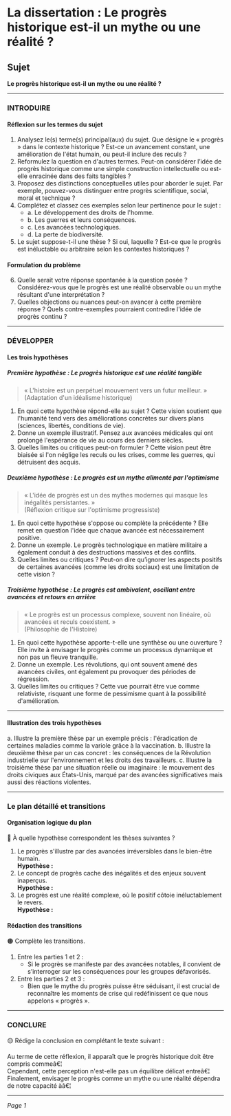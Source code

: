# La dissertation : Le progrès historique est-il un mythe ou une réalité ?

## Sujet
**Le progrès historique est-il un mythe ou une réalité ?**

---

### INTRODUIRE

#### Réflexion sur les termes du sujet

1. Analysez le(s) terme(s) principal(aux) du sujet. Que désigne le « progrès » dans le contexte historique ? Est-ce un avancement constant, une amélioration de l'état humain, ou peut-il inclure des reculs ?
2. Reformulez la question en d'autres termes. Peut-on considérer l’idée de progrès historique comme une simple construction intellectuelle ou est-elle enracinée dans des faits tangibles ?
3. Proposez des distinctions conceptuelles utiles pour aborder le sujet. Par exemple, pouvez-vous distinguer entre progrès scientifique, social, moral et technique ?
4. Complétez et classez ces exemples selon leur pertinence pour le sujet :
   - a. Le développement des droits de l'homme.
   - b. Les guerres et leurs conséquences.
   - c. Les avancées technologiques.
   - d. La perte de biodiversité.
5. Le sujet suppose-t-il une thèse ? Si oui, laquelle ? Est-ce que le progrès est inéluctable ou arbitraire selon les contextes historiques ?

#### Formulation du problème

6. Quelle serait votre réponse spontanée à la question posée ? Considérez-vous que le progrès est une réalité observable ou un mythe résultant d'une interprétation ?
7. Quelles objections ou nuances peut-on avancer à cette première réponse ? Quels contre-exemples pourraient contredire l'idée de progrès continu ?

---

### DÉVELOPPER

#### Les trois hypothèses

##### Première hypothèse : Le progrès historique est une réalité tangible

> « L'histoire est un perpétuel mouvement vers un futur meilleur. »  
> (Adaptation d'un idéalisme historique)

1. En quoi cette hypothèse répond-elle au sujet ? Cette vision soutient que l'humanité tend vers des améliorations concrètes sur divers plans (sciences, libertés, conditions de vie).
2. Donne un exemple illustratif. Pensez aux avancées médicales qui ont prolongé l'espérance de vie au cours des derniers siècles.
3. Quelles limites ou critiques peut-on formuler ? Cette vision peut être biaisée si l'on néglige les reculs ou les crises, comme les guerres, qui détruisent des acquis.

##### Deuxième hypothèse : Le progrès est un mythe alimenté par l'optimisme

> « L'idée de progrès est un des mythes modernes qui masque les inégalités persistantes. »  
> (Réflexion critique sur l'optimisme progressiste)

1. En quoi cette hypothèse s'oppose ou complète la précédente ? Elle remet en question l'idée que chaque avancée est nécessairement positive.
2. Donne un exemple. Le progrès technologique en matière militaire a également conduit à des destructions massives et des conflits.
3. Quelles limites ou critiques ? Peut-on dire qu’ignorer les aspects positifs de certaines avancées (comme les droits sociaux) est une limitation de cette vision ?

##### Troisième hypothèse : Le progrès est ambivalent, oscillant entre avancées et retours en arrière

> « Le progrès est un processus complexe, souvent non linéaire, où avancées et reculs coexistent. »  
> (Philosophie de l'Histoire)

1. En quoi cette hypothèse apporte-t-elle une synthèse ou une ouverture ? Elle invite à envisager le progrès comme un processus dynamique et non pas un fleuve tranquille.
2. Donne un exemple. Les révolutions, qui ont souvent amené des avancées civiles, ont également pu provoquer des périodes de régression.
3. Quelles limites ou critiques ? Cette vue pourrait être vue comme relativiste, risquant une forme de pessimisme quant à la possibilité d'amélioration.

---

#### Illustration des trois hypothèses

a. Illustre la première thèse par un exemple précis : l'éradication de certaines maladies comme la variole grâce à la vaccination.
b. Illustre la deuxième thèse par un cas concret : les conséquences de la Révolution industrielle sur l'environnement et les droits des travailleurs.
c. Illustre la troisième thèse par une situation réelle ou imaginaire : le mouvement des droits civiques aux États-Unis, marqué par des avancées significatives mais aussi des réactions violentes.

---

### Le plan détaillé et transitions

#### Organisation logique du plan

🔴 À quelle hypothèse correspondent les thèses suivantes ?

1. Le progrès s'illustre par des avancées irréversibles dans le bien-être humain.  
   **Hypothèse :** 
2. Le concept de progrès cache des inégalités et des enjeux souvent inaperçus.  
   **Hypothèse :** 
3. Le progrès est une réalité complexe, où le positif côtoie inéluctablement le revers.  
   **Hypothèse :**

#### Rédaction des transitions

🟠 Complète les transitions.

1. Entre les parties 1 et 2 :  
   - Si le progrès se manifeste par des avancées notables, il convient de s’interroger sur les conséquences pour les groupes défavorisés.
2. Entre les parties 2 et 3 :  
   - Bien que le mythe du progrès puisse être séduisant, il est crucial de reconnaître les moments de crise qui redéfinissent ce que nous appelons « progrès ».

---

### CONCLURE

🟡 Rédige la conclusion en complétant le texte suivant :

Au terme de cette réflexion, il apparaît que le progrès historique doit être compris commeâ€¦  
Cependant, cette perception n'est-elle pas un équilibre délicat entreâ€¦  
Finalement, envisager le progrès comme un mythe ou une réalité dépendra de notre capacité àâ€¦ 

--- 

*Page 1*